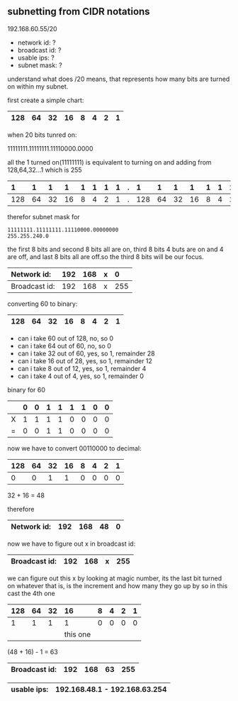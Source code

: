 subnetting from CIDR notations
------------------------------

192.168.60.55/20

* network id: ?
* broadcast id: ?
* usable ips: ?
* subnet mask: ?

understand what does /20 means, that represents how many bits are turned on within my subnet.

first create a simple chart:

|128|64|32|16|8|4|2|1|
|:--|:--|:--|:--|:--|:--|:--|:--|

when 20 bits tunred on:

11111111.11111111.11110000.0000

all the 1 turned on(11111111) is equivalent to turning on and adding from 128,64,32...1 which is 255

|1|1|1|1|1|1|1|1|.|1|1|1|1|1|1|1|1|.|1|1|1|1|0|0|0|0|.|0|0|0|0|0|0|0|0|
|:--|:--|:--|:--|:--|:--|:--|:--|:--|:--|:--|:--|:--|:--|:--|:--|:--|:--|:--|:--|:--|:--|:--|:--|:--|:--|:--|:--|:--|:--|:--|:--|:--|:--|:--
|128|64|32|16|8|4|2|1|.|128|64|32|16|8|4|2|1|.|128|64|32|16|0|0|0|0|.|0|0|0|0|0|0|0|0|
    

therefor subnet mask for

    11111111.11111111.11110000.00000000
    255.255.240.0

the first 8 bits and second 8 bits all are on, third 8 bits 4 buts are on and 4 are off, and last 8 bits all are off.so the third 8 bits will be our focus.

|Network id:|192|168|x|0|
|:--|:--|:--|:--|:--|
|Broadcast id:|192|168|x|255|

converting 60 to binary: 

|128|64|32|16|8|4|2|1|
|:--|:--|:--|:--|:--|:--|:--|:--|

* can i take 60 out of 128, no, so 0
* can i take 64 out of 60, no, so 0
* can i take 32 out of 60, yes, so 1, remainder 28
* can i take 16 out of 28, yes, so 1, remainder 12
* can i take 8 out of 12, yes, so 1, remainder 4
* can i take 4 out of 4, yes, so 1, remainder 0

binary for 60

||0|0|1|1|1|1|0|0|
|:--|:--|:--|:--|:--|:--|:--|:--|:--|
|X|1|1|1|1|0|0|0|0|
|=|0|0|1|1|0|0|0|0|

now we  have to convert 00110000 to decimal:

|128|64|32|16|8|4|2|1|
|:--|:--|:--|:--|:--|:--|:--|:--|
|0|0|1|1|0|0|0|0|

32 + 16 = 48

therefore

|Network id:|192|168|48|0|
|:--|:--|:--|:--|:--|

now we have to figure out x in broadcast id:

|Broadcast id:|192|168|x|255|
|:--|:--|:--|:--|:--|

we can figure out this x by looking at magic number, its the last bit turned on whatever that is, is the increment and how many they go up by so in this cast the 4th one


|128|64|32|16|8|4|2|1|
|:--|:--|:--|:--|:--|:--|:--|:--|
|1|1|1|1|0|0|0|0|
||||this one|||||

(48 + 16) - 1 = 63

|Broadcast id:|192|168|63|255|
|:--|:--|:--|:--|:--|

|usable ips:|192.168.48.1 - 192.168.63.254|
|:--|:--|

